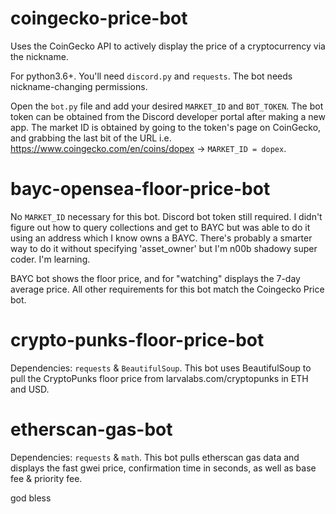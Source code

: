 # coingecko-price-bot
Uses the CoinGecko API to actively display the price of a cryptocurrency via the nickname.

For python3.6+. You'll need `discord.py` and `requests`. The bot needs nickname-changing permissions.

Open the `bot.py` file and add your desired `MARKET_ID` and `BOT_TOKEN`. The bot token can be obtained from the Discord developer portal after making a new app. The market ID is obtained by going to the token's page on CoinGecko, and grabbing the last bit of the URL i.e. https://www.coingecko.com/en/coins/dopex -> `MARKET_ID = dopex`.

# bayc-opensea-floor-price-bot

No `MARKET_ID` necessary for this bot. Discord bot token still required. I didn't figure out how to query collections and get to BAYC but was able to do it using an address which I know owns a BAYC. There's probably a smarter way to do it without specifying 'asset_owner' but I'm n00b shadowy super coder. I'm learning. 

BAYC bot shows the floor price, and for "watching" displays the 7-day average price. All other requirements for this bot match the Coingecko Price bot. 

# crypto-punks-floor-price-bot

Dependencies: `requests` & `BeautifulSoup`. This bot uses BeautifulSoup to pull the CryptoPunks floor price from larvalabs.com/cryptopunks in ETH and USD. 

# etherscan-gas-bot

Dependencies: `requests` & `math`. This bot pulls etherscan gas data and displays the fast gwei price, confirmation time in seconds, as well as base fee & priority fee.

god bless
